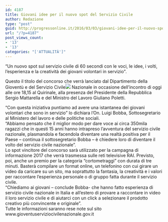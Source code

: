 ```yaml
---
id: 4187
title: Giovani idee per il nuovo spot del Servizio Civile
author: Redazione
type: "post"
guid: http://progressonline.it/2016/03/03/giovani-idee-per-il-nuovo-spot-del-servizio-civile/
url: "/?p=4187"
post_views_count:
- '13'
- '13'
categories: "['ATTUALITÀ']"
---
```


 “Un nuovo spot sul servizio civile di 60 secondi con le voci, le idee, i volti, l’esperienza e la creatività dei giovani volontari in servizio".

Questo il titolo del concorso che verrà lanciato dal Dipartimento della Gioventù e del Servizio Civile![](/FCKFiles/young-people4.jpg) Nazionale in occasione dell’incontro di oggi alle ore 18,15 al Quirinale, alla presenza del Presidente della Repubblica Sergio Mattarella e del Ministro del Lavoro Giuliano Poletti.

<div>“Con questa iniziativa puntiamo ad avere una istantanea dei giovani volontari che sono in servizio” lo dichiara l’On. Luigi Bobba, Sottosegretario al Ministero del lavoro e delle politiche sociali.</div><div>“Abbiamo pensato che il miglior modo per dare voce ai circa 350mila ragazzi che in questi 15 anni hanno intrapreso l’avventura del servizio civile nazionale, plasmandola e facendola diventare una realtà positiva per il Paese – continua il sottosegretario Bobba – è chiedere loro di diventare il volto del servizio civile nazionale”.</div><div>Lo spot vincitore del concorso sarà utilizzato per la campagna di informazione 2017 che verrà trasmessa sulle reti televisive RAI. Previsto, poi, anche un premio per la categoria “cortometraggi” con durata di tre minuti. Basterà compilare un format online, un telefonino con cui girare un video da caricare su un sito, ma soprattutto la fantasia, la creatività e i valori per raccontare l’esperienza personale o di gruppo fatta durante il servizio civile.</div><div>“Chiediamo ai giovani – conclude Bobba- che hanno fatto esperienza di servizio civile nazionale in Italia e all’estero di provare a raccontare in video il loro servizio civile e di aiutarci con un click a selezionare il prodotto creativo più convincente e originale”.</div><div>Tutte le informazioni saranno rese note sul sito </div><div>www.gioventuserviziocivilenazionale.gov.it</div>